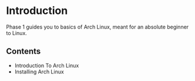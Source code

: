 # Introduction

Phase 1 guides you to basics of Arch Linux, meant for an absolute beginner to Linux.

## Contents
- Introduction To Arch Linux
- Installing Arch Linux
